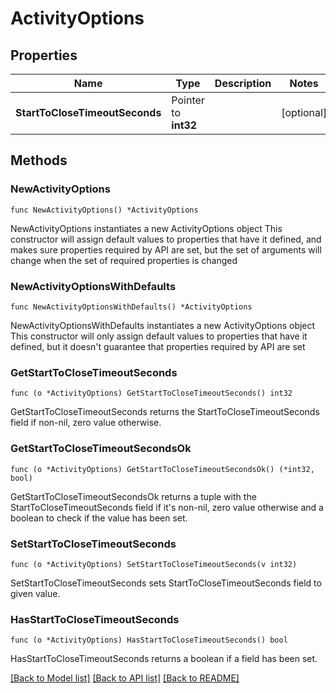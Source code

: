 # ActivityOptions

## Properties

Name | Type | Description | Notes
------------ | ------------- | ------------- | -------------
**StartToCloseTimeoutSeconds** | Pointer to **int32** |  | [optional] 

## Methods

### NewActivityOptions

`func NewActivityOptions() *ActivityOptions`

NewActivityOptions instantiates a new ActivityOptions object
This constructor will assign default values to properties that have it defined,
and makes sure properties required by API are set, but the set of arguments
will change when the set of required properties is changed

### NewActivityOptionsWithDefaults

`func NewActivityOptionsWithDefaults() *ActivityOptions`

NewActivityOptionsWithDefaults instantiates a new ActivityOptions object
This constructor will only assign default values to properties that have it defined,
but it doesn't guarantee that properties required by API are set

### GetStartToCloseTimeoutSeconds

`func (o *ActivityOptions) GetStartToCloseTimeoutSeconds() int32`

GetStartToCloseTimeoutSeconds returns the StartToCloseTimeoutSeconds field if non-nil, zero value otherwise.

### GetStartToCloseTimeoutSecondsOk

`func (o *ActivityOptions) GetStartToCloseTimeoutSecondsOk() (*int32, bool)`

GetStartToCloseTimeoutSecondsOk returns a tuple with the StartToCloseTimeoutSeconds field if it's non-nil, zero value otherwise
and a boolean to check if the value has been set.

### SetStartToCloseTimeoutSeconds

`func (o *ActivityOptions) SetStartToCloseTimeoutSeconds(v int32)`

SetStartToCloseTimeoutSeconds sets StartToCloseTimeoutSeconds field to given value.

### HasStartToCloseTimeoutSeconds

`func (o *ActivityOptions) HasStartToCloseTimeoutSeconds() bool`

HasStartToCloseTimeoutSeconds returns a boolean if a field has been set.


[[Back to Model list]](../README.md#documentation-for-models) [[Back to API list]](../README.md#documentation-for-api-endpoints) [[Back to README]](../README.md)


